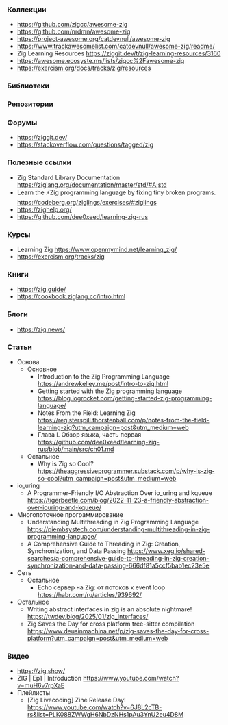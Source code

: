 ### Коллекции

- https://github.com/zigcc/awesome-zig
- https://github.com/nrdmn/awesome-zig
- https://project-awesome.org/catdevnull/awesome-zig
- https://www.trackawesomelist.com/catdevnull/awesome-zig/readme/
- Zig Learning Resources https://ziggit.dev/t/zig-learning-resources/3160
- https://awesome.ecosyste.ms/lists/zigcc%2Fawesome-zig
- https://exercism.org/docs/tracks/zig/resources

### Библиотеки

### Репозитории

### Форумы

- https://ziggit.dev/
- https://stackoverflow.com/questions/tagged/zig

### Полезные ссылки

- Zig Standard Library Documentation https://ziglang.org/documentation/master/std/#A;std
- Learn the ⚡Zig programming language by fixing tiny broken programs. https://codeberg.org/ziglings/exercises/#ziglings
- https://zighelp.org/
- https://github.com/dee0xeed/learning-zig-rus

### Курсы

- Learning Zig https://www.openmymind.net/learning_zig/
- https://exercism.org/tracks/zig

### Книги

- https://zig.guide/
- https://cookbook.ziglang.cc/intro.html

### Блоги

- https://zig.news/

### Статьи

- Основа
    - Основное
        - Introduction to the Zig Programming Language https://andrewkelley.me/post/intro-to-zig.html
        - Getting started with the Zig programming language https://blog.logrocket.com/getting-started-zig-programming-language/
        - Notes From the Field: Learning Zig https://registerspill.thorstenball.com/p/notes-from-the-field-learning-zig?utm_campaign=post&utm_medium=web
        - Глава I. Обзор языка, часть первая https://github.com/dee0xeed/learning-zig-rus/blob/main/src/ch01.md
    - Остальное
        - Why is Zig so Cool? https://theaggressiveprogrammer.substack.com/p/why-is-zig-so-cool?utm_campaign=post&utm_medium=web
- io_uring
    - A Programmer-Friendly I/O Abstraction Over io_uring and kqueue https://tigerbeetle.com/blog/2022-11-23-a-friendly-abstraction-over-iouring-and-kqueue/
- Многопоточное программирование
    - Understanding Multithreading in Zig Programming Language https://piembsystech.com/understanding-multithreading-in-zig-programming-language/
    - A Comprehensive Guide to Threading in Zig: Creation, Synchronization, and Data Passing https://www.xeg.io/shared-searches/a-comprehensive-guide-to-threading-in-zig-creation-synchronization-and-data-passing-666df81a5ccf5bab1ec23e5e
- Сеть
    - Остальное
        - Echo сервер на Zig: от потоков к event loop https://habr.com/ru/articles/939692/
- Остальное
    - Writing abstract interfaces in zig is an absolute nightmare! https://twdev.blog/2025/01/zig_interfaces/
    - Zig Saves the Day for cross platform tree-sitter compilation https://www.deusinmachina.net/p/zig-saves-the-day-for-cross-platform?utm_campaign=post&utm_medium=web

### Видео

- https://zig.show/
- ZIG | Ep1 | Introduction https://www.youtube.com/watch?v=muH6v7rpXaE
- Плейлисты
    - [Zig Livecoding] Zine Release Day! https://www.youtube.com/watch?v=6J8L2cTB-rs&list=PLK088ZWWgH6NbDzNHs1pAu3YnU2eu4D8M